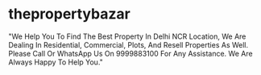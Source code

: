 # thepropertybazar
"We Help You To Find The Best Property In Delhi NCR Location, We Are Dealing In Residential, Commercial, Plots, And Resell Properties As Well. Please Call Or WhatsApp Us On 9999883100 For Any Assistance. We Are Always Happy To Help You."
